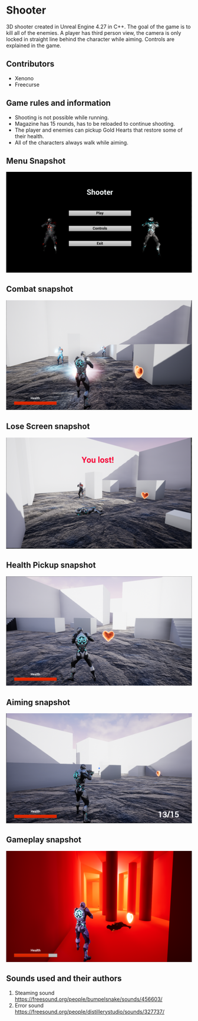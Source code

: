 # Shooter

3D shooter created in Unreal Engine 4.27 in C++. The goal of the game is to kill all of the enemies. A player has third person view, the camera is only locked in straight line behind the character while aiming. Controls are explained in the game.

## Contributors
- Xenono
- Freecurse 

## Game rules and information
- Shooting is not possible while running.
- Magazine has 15 rounds, has to be reloaded to continue shooting.
- The player and enemies can pickup Gold Hearts that restore some of their health.
- All of the characters always walk while aiming.


## **Menu Snapshot**
![Menu snapshot](readme-assets/ShooterMenu.PNG)
## **Combat snapshot**
![Combat snapshot](readme-assets/ShooterCombat.PNG)
## **Lose Screen snapshot**
![Lose Screen snapshot](readme-assets/ShooterLoseScreen.PNG)
## **Health Pickup snapshot**
![Health Pickup snapshot](readme-assets/ShooterHealthPickup.PNG)
## **Aiming snapshot**
![Aiming snapshot](readme-assets/ShooterAimin.PNG)
## **Gameplay snapshot**
![Gameplay snapshot](readme-assets/ShooterGameplay.PNG)

## Sounds used and their authors
1. Steaming sound https://freesound.org/people/bumpelsnake/sounds/456603/
2. Error sound https://freesound.org/people/distillerystudio/sounds/327737/
    
